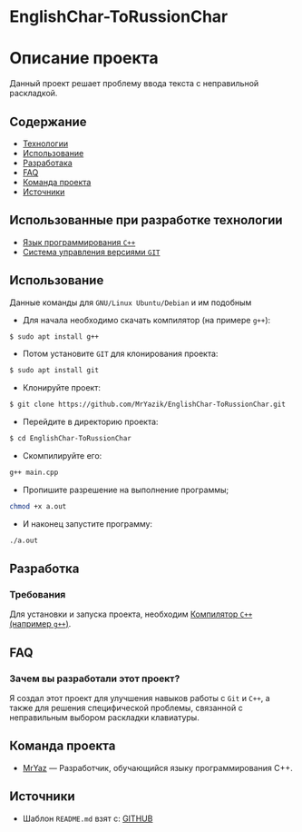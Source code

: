 # EnglishChar-ToRussionChar
# Описание проекта

Данный проект решает проблему ввода текста с неправильной раскладкой.

## Содержание
- [Технологии](#технологии)
- [Использование](#использование)
- [Разработака](#разработка)
- [FAQ](#faq)
- [Команда проекта](#команда-проекта)
- [Источники](#источники)

## Использованные при разработке технологии
- [Язык программирования `C++`](https://isocpp.org/)
- [Система управления версиями `GIT`](https://git-scm.com/)

## Использование

Данные команды для `GNU/Linux Ubuntu/Debian` и им подобным

- Для начала необходимо скачать компилятор (на примере `g++`):

```sh
$ sudo apt install g++
```

- Потом установите `GIT` для клонирования проекта:

```sh
$ sudo apt install git
```

- Клонируйте проект:

```sh
$ git clone https://github.com/MrYazik/EnglishChar-ToRussionChar.git
```

- Перейдите в директорию проекта:

```sh
$ cd EnglishChar-ToRussionChar
```

- Скомпилируйте его:

```sh
g++ main.cpp
```

- Пропишите разрешение на выполнение программы;

```sh
chmod +x a.out
```

- И наконец запустите программу:

```sh
./a.out
```

## Разработка

### Требования
Для установки и запуска проекта, необходим [Компилятор `C++` (например `g++`)](https://gcc.gnu.org/).

## FAQ 

### Зачем вы разработали этот проект?
Я создал этот проект для улучшения навыков работы с `Git` и `C++`, а также для решения специфической проблемы, связанной с неправильным выбором раскладки клавиатуры.

## Команда проекта

- [MrYaz]() — Разработчик, обучающийся языку программирования C++.


## Источники
- Шаблон `README.md` взят с: [GITHUB](https://gist.github.com/bzvyagintsev/0c4adf4403d4261808d75f9576c814c2)

